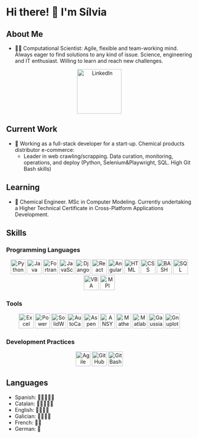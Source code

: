 # Hi there! 👋 I'm Sílvia

## About Me
- 👨‍💻 Computational Scientist: Agile, flexible and team-working mind. Always eager to find solutions to any kind of issue. Science, engineering and IT enthusiast. Willing to learn and reach new challenges.

<p align="center">
  <a href="https://www.linkedin.com/in/silvia-%C3%A1lvarez-d%C3%ADaz/" target="_blank"><img src="https://img.shields.io/badge/-LinkedIn-blue?style=flat-square&logo=linkedin&logoColor=white" alt="LinkedIn" width="120"></a>
</p>

## Current Work
- 💼 Working as a full-stack developer for a start-up. Chemical products distributor e-commerce:
  - Leader in web crawling/scrapping. Data curation, monitoring, operations, and deploy (Python, Selenium\&Playwright, SQL. High Git Bash skills)

## Learning
- 🌱 Chemical Engineer. MSc in Computer Modeling. Currently undertaking a Higher Technical Certificate in Cross-Platform Applications Development.

## Skills

### Programming Languages
<p align="center">
  <img src="https://img.shields.io/badge/-Python-yellow?style=for-the-badge&logo=python" alt="Python" width="40">
  <img src="https://img.shields.io/badge/-Java-red?style=for-the-badge&logo=java" alt="Java" width="40">
  <img src="https://img.shields.io/badge/-Fortran-blue?style=for-the-badge&logo=fortran" alt="Fortran" width="40">
  <img src="https://img.shields.io/badge/-JS/TS-green?style=for-the-badge&logo=javascript" alt="JavaScript/TypeScript" width="40">
  <img src="https://img.shields.io/badge/-Django-darkgreen?style=for-the-badge&logo=django" alt="Django" width="40">
  <img src="https://img.shields.io/badge/-React-blue?style=for-the-badge&logo=react" alt="React" width="40">
  <img src="https://img.shields.io/badge/-Angular-red?style=for-the-badge&logo=angular" alt="Angular" width="40">
  <img src="https://img.shields.io/badge/-HTML-orange?style=for-the-badge&logo=html5" alt="HTML" width="40">
  <img src="https://img.shields.io/badge/-CSS-blueviolet?style=for-the-badge&logo=css3" alt="CSS" width="40">
  <img src="https://img.shields.io/badge/-BASH-lightgrey?style=for-the-badge&logo=gnu-bash" alt="BASH" width="40">
  <img src="https://img.shields.io/badge/-SQL-darkorange?style=for-the-badge&logo=mysql" alt="SQL" width="40">
  <img src="https://img.shields.io/badge/-VBA-yellow?style=for-the-badge&logo=microsoft-excel" alt="VBA" width="40">
  <img src="https://img.shields.io/badge/-MPI-darkblue?style=for-the-badge&logo=mpi" alt="MPI" width="40">
</p>

### Tools
<p align="center">
  <img src="https://img.shields.io/badge/-Excel-green?style=flat-square&logo=microsoft-excel" alt="Excel" width="40">
  <img src="https://img.shields.io/badge/-Power%20Apps-blue?style=flat-square&logo=microsoft-powerpoint" alt="Power Apps" width="40">
  <img src="https://img.shields.io/badge/-SolidWorks-red?style=flat-square&logo=solidworks" alt="SolidWorks" width="40">
  <img src="https://img.shields.io/badge/-AutoCad-lightblue?style=flat-square&logo=autodesk" alt="AutoCad" width="40">
  <img src="https://img.shields.io/badge/-Aspen-lightgreen?style=flat-square&logo=aspen" alt="Aspen" width="40">
  <img src="https://img.shields.io/badge/-ANSYS-darkred?style=flat-square&logo=ansys" alt="ANSYS" width="40">
  <img src="https://img.shields.io/badge/-Mathematica-purple?style=flat-square&logo=wolfram" alt="Mathematica" width="40">
  <img src="https://img.shields.io/badge/-Matlab-yellowgreen?style=flat-square&logo=mathworks" alt="Matlab" width="40">
  <img src="https://img.shields.io/badge/-Gaussian-blue?style=flat-square&logo=gnu-bash" alt="Gaussian" width="40">
  <img src="https://img.shields.io/badge/-Gnuplot-lightpurple?style=flat-square&logo=gnuplot" alt="Gnuplot" width="40">
</p>

### Development Practices
<p align="center">
  <img src="https://img.shields.io/badge/-Agile-blueviolet?style=flat-square&logo=agile" alt="Agile" width="40">
  <img src="https://img.shields.io/badge/-GitHub-black?style=flat-square&logo=github" alt="GitHub" width="40">
  <img src="https://img.shields.io/badge/-Git%20Bash-lightgrey?style=flat-square&logo=gnu-bash" alt="Git Bash" width="40">
</p>

## Languages

- Spanish: 🌟🌟🌟🌟🌟
- Catalan: 🌟🌟🌟🌟🌟
- English: 🌟🌟🌟🌟
- Galician: 🌟🌟🌟🌟
- French: 🌟🌟
- German: 🌟
